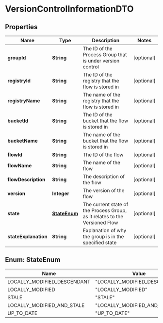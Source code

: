 
# VersionControlInformationDTO

## Properties
Name | Type | Description | Notes
------------ | ------------- | ------------- | -------------
**groupId** | **String** | The ID of the Process Group that is under version control |  [optional]
**registryId** | **String** | The ID of the registry that the flow is stored in |  [optional]
**registryName** | **String** | The name of the registry that the flow is stored in |  [optional]
**bucketId** | **String** | The ID of the bucket that the flow is stored in |  [optional]
**bucketName** | **String** | The name of the bucket that the flow is stored in |  [optional]
**flowId** | **String** | The ID of the flow |  [optional]
**flowName** | **String** | The name of the flow |  [optional]
**flowDescription** | **String** | The description of the flow |  [optional]
**version** | **Integer** | The version of the flow |  [optional]
**state** | [**StateEnum**](#StateEnum) | The current state of the Process Group, as it relates to the Versioned Flow |  [optional]
**stateExplanation** | **String** | Explanation of why the group is in the specified state |  [optional]


<a name="StateEnum"></a>
## Enum: StateEnum
Name | Value
---- | -----
LOCALLY_MODIFIED_DESCENDANT | &quot;LOCALLY_MODIFIED_DESCENDANT&quot;
LOCALLY_MODIFIED | &quot;LOCALLY_MODIFIED&quot;
STALE | &quot;STALE&quot;
LOCALLY_MODIFIED_AND_STALE | &quot;LOCALLY_MODIFIED_AND_STALE&quot;
UP_TO_DATE | &quot;UP_TO_DATE&quot;



